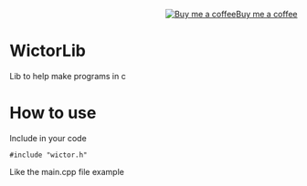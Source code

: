 <p align="right"><a target="_blank" href="https://ko-fi.com/wictorchaves"><img src="https://www.buymeacoffee.com/assets/img/BMC-btn-logo.svg" alt="Buy me a coffee">Buy me a coffee</a></p>

# WictorLib

Lib to help make programs in c

# How to use

Include in your code 

    #include "wictor.h"
	
Like the main.cpp file example
